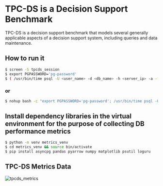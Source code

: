 # TPC-DS is a Decision Support Benchmark

TPC-DS is a decision support benchmark that models several generally applicable aspects of a decision
support system, including queries and data maintenance.

## How to run it

```sh
$ screen -S tpcds_session
$ export PGPASSWORD='pg-password'
$ ( /usr/bin/time psql -U <user_name> -d <db_name> -h <server_ip> -a -f <tpcds_query.sql> ) >tpcds.log 2>&1
```

### or

```sh
$ nohup bash -c "export PGPASSWORD='pg-password'; /usr/bin/time psql -U <user_name> -d <db_name> -h <server_ip> -a -f <tpcds_query.sql>" >tpcds.log 2>&1 &
```

## Install dependency libraries in the virtual environment for the purpose of collecting DB performance metrics

```sh
$ python -m venv metrics_venv
$ cd metrics_venv && source bin/activate
$ pip install asyncpg pandas pyarrow numpy matplotlib psutil loguru
```

## TPC-DS Metrics Data
![tpcds_metrics](https://github.com/binbjz/tpcds_pg/blob/master/tpcds_metrics_data.png)
